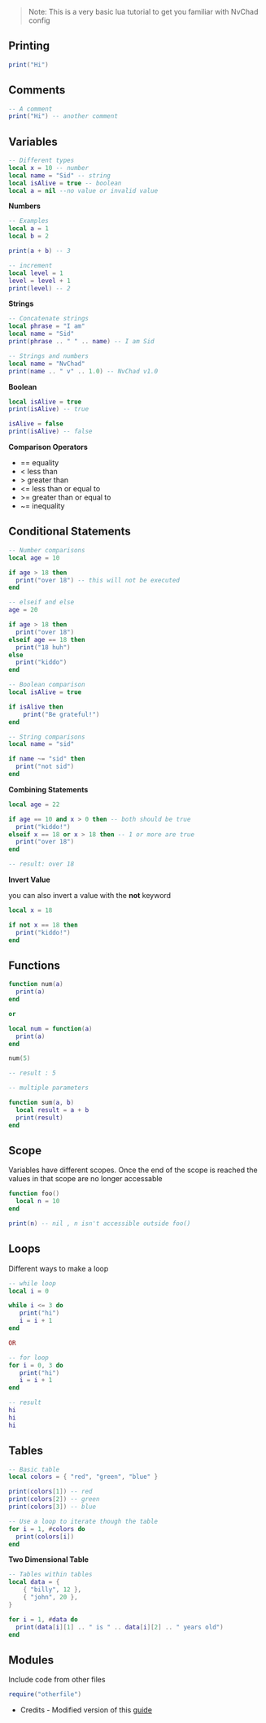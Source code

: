 > Note: This is a very basic lua tutorial to get you familiar with NvChad config

## Printing

```lua
print("Hi")
```

## Comments

```lua
-- A comment
print("Hi") -- another comment
```

## Variables

```lua
-- Different types
local x = 10 -- number
local name = "Sid" -- string
local isAlive = true -- boolean
local a = nil --no value or invalid value
```

**Numbers**

```lua
-- Examples
local a = 1
local b = 2

print(a + b) -- 3
```

```lua
-- increment
local level = 1
level = level + 1
print(level) -- 2
```

**Strings**

```lua
-- Concatenate strings
local phrase = "I am"
local name = "Sid"
print(phrase .. " " .. name) -- I am Sid

-- Strings and numbers
local name = "NvChad"
print(name .. " v" .. 1.0) -- NvChad v1.0
```

**Boolean**

```lua
local isAlive = true
print(isAlive) -- true

isAlive = false
print(isAlive) -- false
```

**Comparison Operators**

- == equality
- < less than
- \> greater than
- <= less than or equal to
- \>= greater than or equal to
- ~= inequality

## Conditional Statements

```lua
-- Number comparisons
local age = 10

if age > 18 then
  print("over 18") -- this will not be executed
end

-- elseif and else
age = 20

if age > 18 then
  print("over 18")
elseif age == 18 then
  print("18 huh")
else
  print("kiddo")
end
```

```lua
-- Boolean comparison
local isAlive = true

if isAlive then
    print("Be grateful!")
end

-- String comparisons
local name = "sid"

if name ~= "sid" then
  print("not sid")
end
```

**Combining Statements**

```lua
local age = 22

if age == 10 and x > 0 then -- both should be true
  print("kiddo!")
elseif x == 18 or x > 18 then -- 1 or more are true
  print("over 18")
end

-- result: over 18
```

**Invert Value**

you can also invert a value with the **not** keyword

```lua
local x = 18

if not x == 18 then
  print("kiddo!")
end
```

## Functions

```lua
function num(a)
  print(a)
end

or

local num = function(a)
  print(a)
end

num(5)

-- result : 5
```

```lua
-- multiple parameters

function sum(a, b)
  local result = a + b
  print(result)
end
```

## Scope

Variables have different scopes. Once the end of the scope is reached the values in that scope are no longer accessable

```lua
function foo()
  local n = 10
end

print(n) -- nil , n isn't accessible outside foo()
```

## Loops

Different ways to make a loop

```lua
-- while loop
local i = 0

while i <= 3 do
   print("hi")
   i = i + 1
end

OR

-- for loop
for i = 0, 3 do
   print("hi")
   i = i + 1
end

-- result
hi
hi
hi
```

## Tables

```lua
-- Basic table
local colors = { "red", "green", "blue" }

print(colors[1]) -- red
print(colors[2]) -- green
print(colors[3]) -- blue

-- Use a loop to iterate though the table
for i = 1, #colors do
  print(colors[i])
end
```

**Two Dimensional Table**

```lua
-- Tables within tables
local data = {
    { "billy", 12 },
    { "john", 20 },
}

for i = 1, #data do
  print(data[i][1] .. " is " .. data[i][2] .. " years old")
end
```

## Modules

Include code from other files

```lua
require("otherfile")
```

- Credits - Modified version of this [guide](https://github.com/pohka/Lua-Beginners-Guide)
